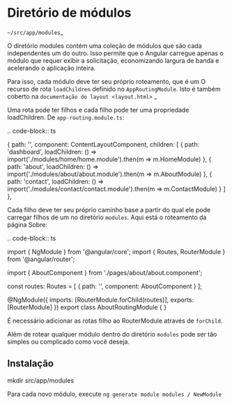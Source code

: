 # Diretório de módulos

`~/src/app/modules`\_

O diretório modules contém uma coleção de módulos que são cada
independentes um do outro. Isso permite que o Angular carregue apenas o módulo que
requer exibir a solicitação, economizando largura de banda e acelerando o
aplicação inteira.

Para isso, cada módulo deve ter seu próprio roteamento, que é um
O recurso de rota `loadChildren` definido no `AppRoutingModule`. Isto é
também coberto na `documentação do layout <layout.html>` \_

Uma rota pode ter filhos e cada filho pode ter uma propriedade loadChildren.
De `app-routing.module.ts`:

.. code-block:: ts

{
path: '',
component: ContentLayoutComponent,
children: [
{
path: 'dashboard',
loadChildren: () =>
import('./modules/home/home.module').then(m => m.HomeModule)
},
{
path: 'about',
loadChildren: () =>
import('./modules/about/about.module').then(m => m.AboutModule)
},
{
path: 'contact',
loadChildren: () =>
import('./modules/contact/contact.module').then(m => m.ContactModule)
}
]
},

Cada filho deve ter seu próprio caminho base a partir do qual ele pode carregar filhos de um
no diretório `modules`. Aqui está o roteamento da página Sobre:

.. code-block:: ts

import { NgModule } from '@angular/core';
import { Routes, RouterModule } from '@angular/router';

import { AboutComponent } from './pages/about/about.component';

const routes: Routes = [
{
path: '',
component: AboutComponent
}
];

@NgModule({
imports: [RouterModule.forChild(routes)],
exports: [RouterModule]
})
export class AboutRoutingModule { }

É necessário adicionar as rotas filho ao RouterModule
através de `forChild`.

Além de rotear qualquer módulo dentro do diretório `modules` pode ser tão simples ou
complicado como você deseja.

## Instalação

mkdir src/app/modules

Para cada novo módulo, execute `ng generate module modules / NewModule`
